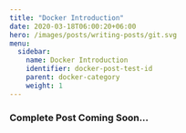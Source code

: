 ```yaml
---
title: "Docker Introduction"
date: 2020-03-18T06:00:20+06:00
hero: /images/posts/writing-posts/git.svg
menu:
  sidebar:
    name: Docker Introduction
    identifier: docker-post-test-id
    parent: docker-category
    weight: 1
---
```

### Complete Post Coming Soon...